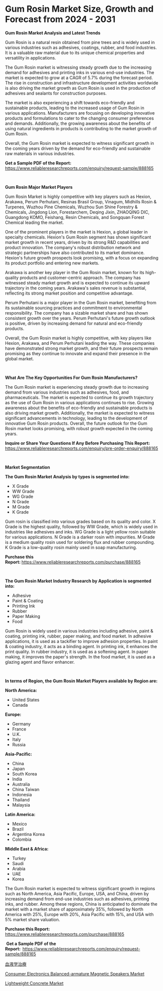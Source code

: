 <p><h1>Gum Rosin Market Size, Growth and Forecast from 2024 - 2031</h1></p><p><strong>Gum Rosin Market Analysis and Latest Trends</strong></p>
<p><p>Gum Rosin is a natural resin obtained from pine trees and is widely used in various industries such as adhesives, coatings, rubber, and food industries. It is a valuable raw material due to its unique chemical properties and versatility in applications.</p><p>The Gum Rosin market is witnessing steady growth due to the increasing demand for adhesives and printing inks in various end-use industries. The market is expected to grow at a CAGR of 5.7% during the forecast period. The rise in construction and infrastructure development activities worldwide is also driving the market growth as Gum Rosin is used in the production of adhesives and sealants for construction purposes.</p><p>The market is also experiencing a shift towards eco-friendly and sustainable products, leading to the increased usage of Gum Rosin in various applications. Manufacturers are focusing on developing innovative products and formulations to cater to the changing consumer preferences and demands. Additionally, the growing awareness about the benefits of using natural ingredients in products is contributing to the market growth of Gum Rosin.</p><p>Overall, the Gum Rosin market is expected to witness significant growth in the coming years driven by the demand for eco-friendly and sustainable raw materials in various industries.</p></p>
<p><strong>Get a Sample PDF of the Report:&nbsp;</strong> <a href="https://www.reliableresearchreports.com/enquiry/request-sample/888165">https://www.reliableresearchreports.com/enquiry/request-sample/888165</a></p>
<p>&nbsp;</p>
<p><strong>Gum Rosin Major Market Players</strong></p>
<p><p>Gum Rosin Market is highly competitive with key players such as Hexion, Arakawa, Perum Perhutani, Resinas Brasil Group, Vinagum, Midhills Rosin & Turpenes, Wuzhou Pine Chemicals, Wuzhou Sun Shine Forestry & Chemicals, Jingdong Lion, Forestarchem, Deqing Jixin, ZHAOQING DIC, Guangdong KOMO, Feishang, Resin Chemicals, and Songquan Forest Chemical leading the market. </p><p>One of the prominent players in the market is Hexion, a global leader in specialty chemicals. Hexion's Gum Rosin segment has shown significant market growth in recent years, driven by its strong R&D capabilities and product innovation. The company's robust distribution network and strategic partnerships have also contributed to its market dominance. Hexion's future growth prospects look promising, with a focus on expanding its product portfolio and entering new markets.</p><p>Arakawa is another key player in the Gum Rosin market, known for its high-quality products and customer-centric approach. The company has witnessed steady market growth and is expected to continue its upward trajectory in the coming years. Arakawa's sales revenue is substantial, reflecting its strong market position and competitive advantage.</p><p>Perum Perhutani is a major player in the Gum Rosin market, benefiting from its sustainable sourcing practices and commitment to environmental responsibility. The company has a sizable market share and has shown consistent growth over the years. Perum Perhutani's future growth outlook is positive, driven by increasing demand for natural and eco-friendly products.</p><p>Overall, the Gum Rosin market is highly competitive, with key players like Hexion, Arakawa, and Perum Perhutani leading the way. These companies have demonstrated strong market growth, and their future prospects remain promising as they continue to innovate and expand their presence in the global market.</p></p>
<p>&nbsp;</p>
<p><strong>What Are The Key Opportunities For Gum Rosin Manufacturers?</strong></p>
<p><p>The Gum Rosin market is experiencing steady growth due to increasing demand from various industries such as adhesives, food, and pharmaceuticals. The market is expected to continue its growth trajectory as the use of Gum Rosin in various applications continues to rise. Growing awareness about the benefits of eco-friendly and sustainable products is also driving market growth. Additionally, the market is expected to witness significant advancements in technology, leading to the development of innovative Gum Rosin products. Overall, the future outlook for the Gum Rosin market looks promising, with robust growth expected in the coming years.</p></p>
<p><strong>Inquire or Share Your Questions If Any Before Purchasing This Report:</strong> <a href="https://www.reliableresearchreports.com/enquiry/pre-order-enquiry/888165">https://www.reliableresearchreports.com/enquiry/pre-order-enquiry/888165</a></p>
<p>&nbsp;</p>
<p><strong>Market Segmentation</strong></p>
<p><strong>The Gum Rosin Market Analysis by types is segmented into:</strong></p>
<p><ul><li>X Grade</li><li>WW Grade</li><li>WG Grade</li><li>N Grade</li><li>M Grade</li><li>K Grade</li></ul></p>
<p><p>Gum rosin is classified into various grades based on its quality and color. X Grade is the highest quality, followed by WW Grade, which is widely used in industries like adhesives and inks. WG Grade is a light yellow rosin suitable for various applications. N Grade is a darker rosin with impurities. M Grade is a medium quality rosin used for soldering flux and rubber compounding. K Grade is a low-quality rosin mainly used in soap manufacturing.</p></p>
<p><strong>Purchase this Report:&nbsp;</strong><a href="https://www.reliableresearchreports.com/purchase/888165">https://www.reliableresearchreports.com/purchase/888165</a></p>
<p>&nbsp;</p>
<p><strong>The Gum Rosin Market Industry Research by Application is segmented into:</strong></p>
<p><ul><li>Adhesive</li><li>Paint & Coating</li><li>Printing Ink</li><li>Rubber</li><li>Paper Making</li><li>Food</li></ul></p>
<p><p>Gum Rosin is widely used in various industries including adhesive, paint & coating, printing ink, rubber, paper making, and food market. In adhesive applications, it is used as a tackifier to improve adhesion properties. In paint & coating industry, it acts as a binding agent. In printing ink, it enhances the print quality. In rubber industry, it is used as a softening agent. In paper making, it improves the paper's strength. In the food market, it is used as a glazing agent and flavor enhancer.</p></p>
<p>&nbsp;</p>
<p><strong>In terms of Region, the Gum Rosin Market Players available by Region are:</strong></p>
<p>
    <p> <strong> North America: </strong>
        <ul>
            <li>United States</li>
            <li>Canada</li>
        </ul>
        </p> 
    <p> <strong> Europe: </strong>
        <ul>
            <li>Germany</li>
            <li>France</li>
            <li>U.K.</li>
            <li>Italy</li>
            <li>Russia</li>
        </ul>
        </p> 
    <p> <strong> Asia-Pacific: </strong>
        <ul>
            <li>China</li>
            <li>Japan</li>
            <li>South Korea</li>
            <li>India</li>
            <li>Australia</li>
            <li>China Taiwan</li>
            <li>Indonesia</li>
            <li>Thailand</li>
            <li>Malaysia</li>
        </ul>
        </p> 
    <p> <strong> Latin America: </strong>
        <ul>
            <li>Mexico</li>
            <li>Brazil</li>
            <li>Argentina Korea</li>
            <li>Colombia</li>
        </ul>
        </p> 
    <p> <strong> Middle East & Africa: </strong>
        <ul>
            <li>Turkey</li>
            <li>Saudi</li>
            <li>Arabia</li>
            <li>UAE</li>
            <li>Korea</li>
        </ul>
    </p>
    </p>
<p><p>The Gum Rosin market is expected to witness significant growth in regions such as North America, Asia Pacific, Europe, USA, and China, driven by increasing demand from end-use industries such as adhesives, printing inks, and rubber. Among these regions, China is anticipated to dominate the market with a market share of approximately 35%, followed by North America with 25%, Europe with 20%, Asia Pacific with 15%, and USA with 5% market share valuation.</p></p>
<p><strong>Purchase this Report: </strong><a href="https://www.reliableresearchreports.com/purchase/888165">https://www.reliableresearchreports.com/purchase/888165</a></p>
<p>&nbsp;<strong>Get a Sample PDF of the Report:&nbsp;&nbsp;</strong><a href="https://www.reliableresearchreports.com/enquiry/request-sample/888165">https://www.reliableresearchreports.com/enquiry/request-sample/888165</a></p>
<p><strong></strong></p>
<p><p><a href="https://github.com/xnljig2898992/Market-Research-Report-List-1/blob/main/5942692193340.md">血液学治療</a></p><p><a href="https://fuschia-pecorino-a6d.notion.site/Global-Consumer-Electronics-Balanced-armature-Magnetic-Speakers-Market-by-Types-Applications-and-M-d1207c23e62f48c89b6f66fb76384c06">Consumer Electronics Balanced-armature Magnetic Speakers Market</a></p><p><a href="https://github.com/PeterParrish5/Market-Research-Report-List-3/blob/main/lightweight-concrete-market.md">Lightweight Concrete Market</a></p></p>